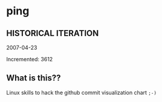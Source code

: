 # ping

## HISTORICAL ITERATION
2007-04-23

Incremented: 3612

## What is this?? 
Linux skills to hack the github commit visualization chart `;-)`
